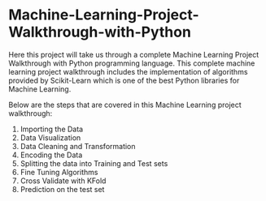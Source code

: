# Machine-Learning-Project-Walkthrough-with-Python

Here this project will take us through a complete Machine Learning Project Walkthrough with Python programming language. This complete machine learning project walkthrough includes the implementation of algorithms provided by Scikit-Learn which is one of the best Python libraries for Machine Learning.

Below are the steps that are covered in this Machine Learning project walkthrough:

1. Importing the Data
2. Data Visualization
3. Data Cleaning and Transformation
4. Encoding the Data
5. Splitting the data into Training and Test sets
6. Fine Tuning Algorithms
7. Cross Validate with KFold
8. Prediction on the test set
